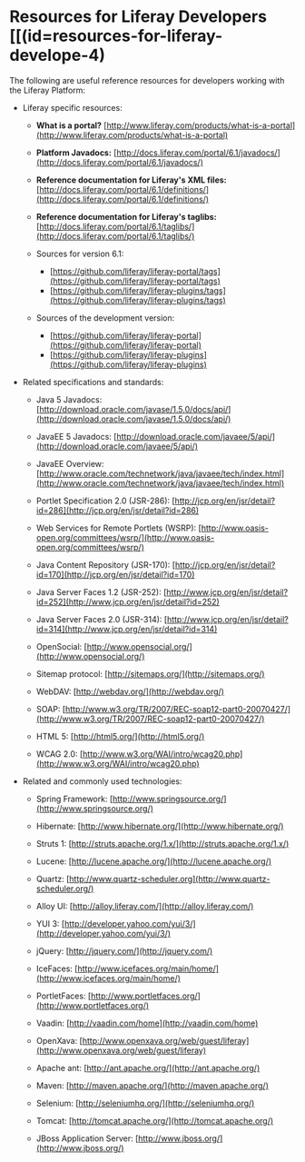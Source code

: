 
# Resources for Liferay Developers [[(id=resources-for-liferay-develope-4)

The following are useful reference resources for developers working with the Liferay Platform:

-   Liferay specific resources:

    -   **What is a portal?**
        [http://www.liferay.com/products/what-is-a-portal](http://www.liferay.com/products/what-is-a-portal)

    -   **Platform Javadocs:** 
        [http://docs.liferay.com/portal/6.1/javadocs/](http://docs.liferay.com/portal/6.1/javadocs/)

    -   **Reference documentation for Liferay's XML files:**
        [http://docs.liferay.com/portal/6.1/definitions/](http://docs.liferay.com/portal/6.1/definitions/)

    -   **Reference documentation for Liferay's taglibs:**
        [http://docs.liferay.com/portal/6.1/taglibs/](http://docs.liferay.com/portal/6.1/taglibs/)

    -   Sources for version 6.1:
    	-	[https://github.com/liferay/liferay-portal/tags](https://github.com/liferay/liferay-portal/tags)
    	-	[https://github.com/liferay/liferay-plugins/tags](https://github.com/liferay/liferay-plugins/tags)

    -   Sources of the development version:
    	-	[https://github.com/liferay/liferay-portal](https://github.com/liferay/liferay-portal)
    	-	[https://github.com/liferay/liferay-plugins](https://github.com/liferay/liferay-plugins)

-   Related specifications and standards:

    -   Java 5 Javadocs: 
        [http://download.oracle.com/javase/1.5.0/docs/api/](http://download.oracle.com/javase/1.5.0/docs/api/)

    -   JavaEE 5 Javadocs: 
        [http://download.oracle.com/javaee/5/api/](http://download.oracle.com/javaee/5/api/)

    -   JavaEE Overview:
        [http://www.oracle.com/technetwork/java/javaee/tech/index.html](http://www.oracle.com/technetwork/java/javaee/tech/index.html)

    -   Portlet Specification 2.0 (JSR-286): 
        [http://jcp.org/en/jsr/detail?id=286](http://jcp.org/en/jsr/detail?id=286)

    -   Web Services for Remote Portlets (WSRP): 
        [http://www.oasis-open.org/committees/wsrp/](http://www.oasis-open.org/committees/wsrp/)

    -   Java Content Repository (JSR-170): 
        [http://jcp.org/en/jsr/detail?id=170](http://jcp.org/en/jsr/detail?id=170)

    -   Java Server Faces 1.2 (JSR-252): 
        [http://www.jcp.org/en/jsr/detail?id=252](http://www.jcp.org/en/jsr/detail?id=252)

    -   Java Server Faces 2.0 (JSR-314):
        [http://www.jcp.org/en/jsr/detail?id=314](http://www.jcp.org/en/jsr/detail?id=314)

    -   OpenSocial: 
        [http://www.opensocial.org/](http://www.opensocial.org/)

    -   Sitemap protocol: 
        [http://sitemaps.org/](http://sitemaps.org/)

    -   WebDAV: 
        [http://webdav.org/](http://webdav.org/)

    -   SOAP: 
        [http://www.w3.org/TR/2007/REC-soap12-part0-20070427/](http://www.w3.org/TR/2007/REC-soap12-part0-20070427/)

    -   HTML 5: 
        [http://html5.org/](http://html5.org/)

    -   WCAG 2.0:
        [http://www.w3.org/WAI/intro/wcag20.php](http://www.w3.org/WAI/intro/wcag20.php)

-   Related and commonly used technologies:

    -   Spring Framework:
        [http://www.springsource.org/](http://www.springsource.org/)

    -   Hibernate:
        [http://www.hibernate.org/](http://www.hibernate.org/)

    -   Struts 1:
        [http://struts.apache.org/1.x/](http://struts.apache.org/1.x/)

    -   Lucene: [http://lucene.apache.org/](http://lucene.apache.org/)

    -   Quartz:
        [http://www.quartz-scheduler.org](http://www.quartz-scheduler.org/)

    -   Alloy UI: [http://alloy.liferay.com/](http://alloy.liferay.com/)

    -   YUI 3:
        [http://developer.yahoo.com/yui/3/](http://developer.yahoo.com/yui/3/)

    -   jQuery: [http://jquery.com/](http://jquery.com/)

    -   IceFaces:
        [http://www.icefaces.org/main/home/](http://www.icefaces.org/main/home/)

    -   PortletFaces:
        [http://www.portletfaces.org/](http://www.portletfaces.org/)

    -   Vaadin: [http://vaadin.com/home](http://vaadin.com/home)

    -   OpenXava:
        [http://www.openxava.org/web/guest/liferay](http://www.openxava.org/web/guest/liferay)

    -   Apache ant: [http://ant.apache.org/](http://ant.apache.org/)

    -   Maven: [http://maven.apache.org/](http://maven.apache.org/)

    -   Selenium: [http://seleniumhq.org/](http://seleniumhq.org/)

    -   Tomcat: [http://tomcat.apache.org/](http://tomcat.apache.org/)

    -   JBoss Application Server:
        [http://www.jboss.org/](http://www.jboss.org/)

